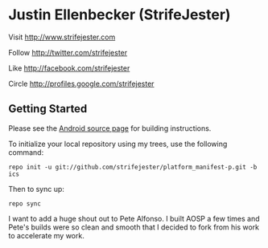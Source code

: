 Justin Ellenbecker (StrifeJester)
===========

Visit http://www.strifejester.com 

Follow http://twitter.com/strifejester 

Like http://facebook.com/strifejester

Circle http://profiles.google.com/strifejester


Getting Started
---------------

Please see the [Android source page](http://source.android.com/source/index.html) for building instructions.

To initialize your local repository using my trees, use the following command:

    repo init -u git://github.com/strifejester/platform_manifest-p.git -b ics

Then to sync up:

    repo sync

I want to add a huge shout out to Pete Alfonso. I built AOSP a few times and Pete's builds were so clean and smooth that I decided to fork from his work to accelerate my work.
